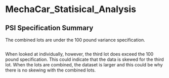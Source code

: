 # MechaCar_Statisical_Analysis

## PSI Specification Summary

The combined lots are under the 100 pound variance specification.

![]()

When looked at individually, however, the third lot does exceed the 100 pound specification. This could indicate that the data is skewed for the third lot. When the lots are combined, the dataset is larger and this could be why there is no skewing with the combined lots.
